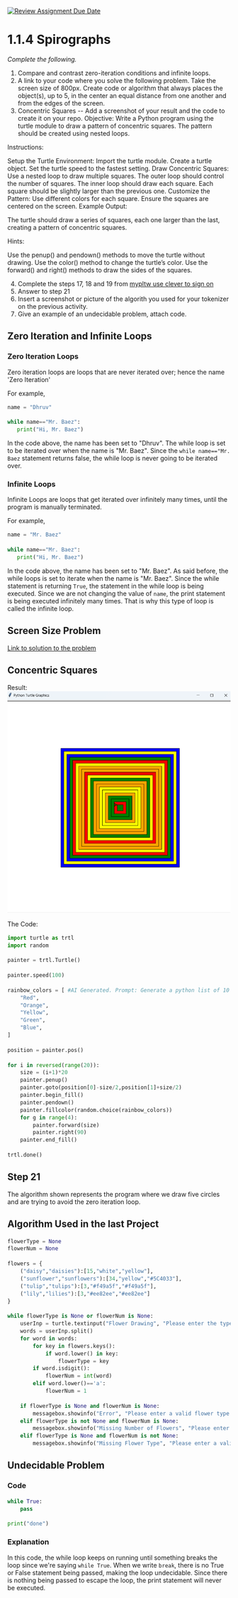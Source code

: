 [![Review Assignment Due Date](https://classroom.github.com/assets/deadline-readme-button-22041afd0340ce965d47ae6ef1cefeee28c7c493a6346c4f15d667ab976d596c.svg)](https://classroom.github.com/a/SkD24yV8)
# 1.1.4 Spirographs

*Complete the following.*

1. Compare and contrast zero-iteration conditions and infinite loops.
2. A link to your code where you solve the following problem. Take the screen size of 800px. Create code or algorithm that always places the object(s), up to 5, in the center an equal distance from one another and from the edges of the screen.
3. Concentric Squares -- Add a screenshot of your result and the code to create it on your repo.
Objective: Write a Python program using the turtle module to draw a pattern of concentric squares. The pattern should be created using nested loops.

Instructions:

Setup the Turtle Environment:
Import the turtle module.
Create a turtle object.
Set the turtle speed to the fastest setting.
Draw Concentric Squares:
Use a nested loop to draw multiple squares.
The outer loop should control the number of squares.
The inner loop should draw each square.
Each square should be slightly larger than the previous one.
Customize the Pattern:
Use different colors for each square.
Ensure the squares are centered on the screen.
Example Output:

The turtle should draw a series of squares, each one larger than the last, creating a pattern of concentric squares.

Hints:

Use the penup() and pendown() methods to move the turtle without drawing.
Use the color() method to change the turtle’s color.
Use the forward() and right() methods to draw the sides of the squares.


4. Complete the steps 17, 18 and 19 from [mypltw use clever to sign on](https://pltw.read.inkling.com/a/b/5310c007377c46e28d745961310f0c2e/p/728c751a6c4145bea0ea83c5058fb9f9#44b0003a2ee14fcc9865e7bb5faec747)
5. Answer to step 21
6. Insert a screenshot or picture of the algorith you used for your tokenizer on the previous activity.
7. Give an example of an undecidable problem, attach code.

## Zero Iteration and Infinite Loops
### Zero Iteration Loops
Zero iteration loops are loops that are never iterated over; hence the name 'Zero Iteration'

For example,
```python
name = "Dhruv"

while name=="Mr. Baez":
   print("Hi, Mr. Baez")
```
In the code above, the name has been set to "Dhruv". The while loop is set to be iterated over when the name is "Mr. Baez". Since the ```while name=="Mr. Baez``` statement returns false, the while loop is never going to be iterated over.

### Infinite Loops
Infinite Loops are loops that get iterated over infinitely many times, until the program is manually terminated.

For example,
```python
name = "Mr. Baez"

while name=="Mr. Baez":
   print("Hi, Mr. Baez")
```
In the code above, the name has been set to "Mr. Baez". As said before, the while loops is set to iterate when the name is "Mr. Baez". Since the while statement is returning ```True```, the statement in the while loop is being executed. Since we are not changing the value of ```name```, the print statement is being executed infinitely many times. That is why this type of loop is called the infinite loop.

## Screen Size Problem
[Link to solution to the problem](https://github.com/Aero-ComSci/1-1-4-spinning-with-spirographs-kotharidhruv/blob/e31ff41addaa5857ae774943b40f421d007f70e5/screensize.py)

## Concentric Squares
Result:
![concentric square result](https://github.com/Aero-ComSci/1-1-4-spinning-with-spirographs-kotharidhruv/blob/3c9ad8d4210827ba74426f68dd40507d8758fba5/concentric_squares_img.png "Concentric squares")

The Code:
```python
import turtle as trtl
import random

painter = trtl.Turtle()

painter.speed(100)

rainbow_colors = [ #AI Generated. Prompt: Generate a python list of 10 colors in the rainbow
    "Red",
    "Orange",
    "Yellow",
    "Green",
    "Blue",
]

position = painter.pos()

for i in reversed(range(20)):
    size = (i+1)*20
    painter.penup()
    painter.goto(position[0]-size/2,position[1]+size/2)
    painter.begin_fill()
    painter.pendown()
    painter.fillcolor(random.choice(rainbow_colors))
    for g in range(4):
        painter.forward(size)
        painter.right(90)
    painter.end_fill()

trtl.done()
```
## Step 21
The algorithm shown represents  the program where we draw five circles and are trying to avoid the zero iteration loop.

## Algorithm Used in the last Project
```python
flowerType = None
flowerNum = None

flowers = {
    ("daisy","daisies"):[15,"white","yellow"],
    ("sunflower","sunflowers"):[34,"yellow","#5C4033"],
    ("tulip","tulips"):[3,"#f49a5f","#f49a5f"],
    ("lily","lilies"):[3,"#ee82ee","#ee82ee"]
}

while flowerType is None or flowerNum is None:
    userInp = turtle.textinput("Flower Drawing", "Please enter the type of flower you want and the number of flowers: ")
    words = userInp.split()
    for word in words:
        for key in flowers.keys():
            if word.lower() in key:
                flowerType = key
        if word.isdigit():
            flowerNum = int(word)
        elif word.lower()=='a':
            flowerNum = 1

    if flowerType is None and flowerNum is None:
        messagebox.showinfo("Error", "Please enter a valid flower type and number of flowers.")
    elif flowerType is not None and flowerNum is None:
        messagebox.showinfo("Missing Number of Flowers", "Please enter the number of flowers.")
    elif flowerType is None and flowerNum is not None:
        messagebox.showinfo("Missing Flower Type", "Please enter a valid type of flower.")
```

## Undecidable Problem
### Code
```python
while True:
    pass

print("done")
```

### Explanation
In this code, the while loop keeps on running until something breaks the loop since we're saying ```while True```. When we write ```break```, there is no True or False statement being passed, making the loop undecidable. Since there is nothing being passed to escape the loop, the print statement will never be executed.
